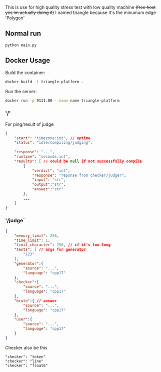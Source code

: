 This is use for high quality stress test with low quality machine ~~(free host yes im actually doing it)~~
I named triangle because it's the minumum edge 'Polygon'

## Normal run
```
python main.py
```

## Docker Usage
Build the container:
```sh
docker build -t triangle-platform .
```

Run the server:
```sh
docker run -p 9111:80 --name name triangle-platform
```

### '/'
For ping/result of judge
```json
{
    "start": "timezone:int", // uptime
    "status": "idle/compiling/judging",
    
    "response": "...",
    "runtime": "seconds:int",
    "results": [ // could be null if not successfully compile
        {
            "verdict": "int",
            "response": "reponse from checker/judger",
            "input": "str",
            "output":"str",
            "answer":"str"
        },
        ...
    ]
}
```

### '/judge`
```json
{
    "memory_limit": 256,
    "time_limit": 1,
    "limit_character": 256, // if it's too long
    "tests": [ // args for generator
        "123"
    ],
    "generator":{
        "source": "...",
        "language": "cpp17"
    },
    "checker":{
        "source": "...",
        "language": "cpp17"
    },
    "brute":{ // answer
        "source": "...",
        "language": "cpp17"
    },
    "user":{
        "source": "...",
        "language": "cpp17"
    }
}
```

Checker also be this
```
"checker": "token"
"checker": "line"
"checker": "float6"
```
